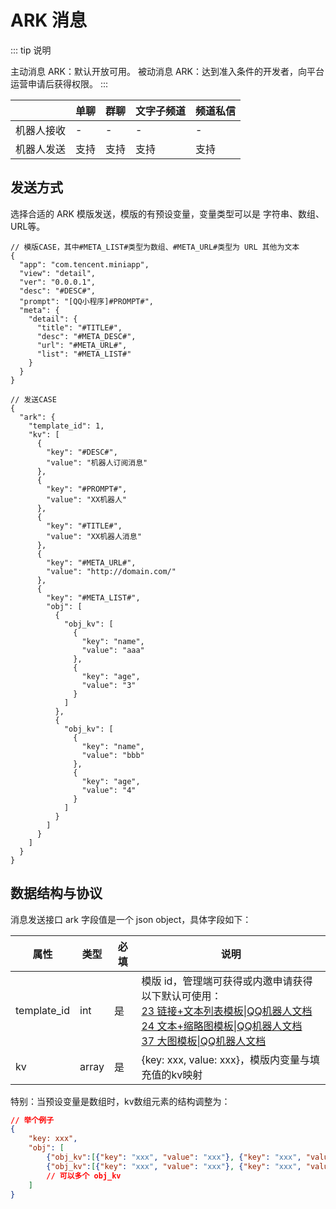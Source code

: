 # ARK 消息

::: tip 说明
<!-- 部分 ARK 需要内邀开通 -->
主动消息 ARK：默认开放可用。
被动消息 ARK：达到准入条件的开发者，向平台运营申请后获得权限。
:::

|  | **单聊** | **群聊** | **文字子频道** | **频道私信** |
| --- | --- | --- | --- | --- |
| 机器人接收 | - | - | - | - |
| 机器人发送 | 支持 | 支持 | 支持 | 支持 |


## 发送方式

选择合适的 ARK 模版发送，模版的有预设变量，变量类型可以是 字符串、数组、URL等。

```
// 模版CASE，其中#META_LIST#类型为数组、#META_URL#类型为 URL 其他为文本
{
  "app": "com.tencent.miniapp",
  "view": "detail",
  "ver": "0.0.0.1",
  "desc": "#DESC#",
  "prompt": "[QQ小程序]#PROMPT#",
  "meta": {
    "detail": {
      "title": "#TITLE#",
      "desc": "#META_DESC#",
      "url": "#META_URL#",
      "list": "#META_LIST#"
    }
  }
}

// 发送CASE
{
  "ark": {
    "template_id": 1,
    "kv": [
      {
        "key": "#DESC#",
        "value": "机器人订阅消息"
      },
      {
        "key": "#PROMPT#",
        "value": "XX机器人"
      },
      {
        "key": "#TITLE#",
        "value": "XX机器人消息"
      },
      {
        "key": "#META_URL#",
        "value": "http://domain.com/"
      },
      {
        "key": "#META_LIST#",
        "obj": [
          {
            "obj_kv": [
              {
                "key": "name",
                "value": "aaa"
              },
              {
                "key": "age",
                "value": "3"
              }
            ]
          },
          {
            "obj_kv": [
              {
                "key": "name",
                "value": "bbb"
              },
              {
                "key": "age",
                "value": "4"
              }
            ]
          }
        ]
      }
    ]
  }
}
```

## 数据结构与协议

消息发送接口 ark 字段值是一个 json object，具体字段如下：

| **属性** | **类型** | **必填** | **说明** |
| --- | --- | --- | --- |
| template_id | int | 是 | 模版 id，管理端可获得或内邀申请获得 <br/>以下默认可使用：<br/>[23 链接+文本列表模板\|QQ机器人文档](./template/template_23.html)<br/>[24 文本+缩略图模板\|QQ机器人文档](./template/template_24.html)<br/>[37 大图模板\|QQ机器人文档](./template/template_37.html) |
| kv | array | 是 | {key: xxx, value: xxx}，模版内变量与填充值的kv映射 |

特别：当预设变量是数组时，kv数组元素的结构调整为：

```json
// 举个例子
{
    "key: xxx", 
    "obj": [
        {"obj_kv":[{"key": "xxx", "value": "xxx"}, {"key": "xxx", "value": "xxx"}]}, //一个 obj_kv 可以多个数组元素
        {"obj_kv":[{"key": "xxx", "value": "xxx"}, {"key": "xxx", "value": "xxx"}]}
        // 可以多个 obj_kv
    ]
}

```
